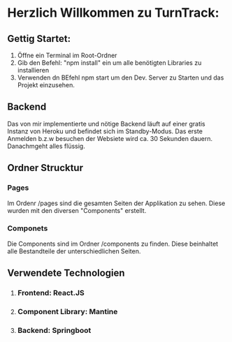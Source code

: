 <h1>Herzlich Willkommen zu TurnTrack:</h1>

<h2>Gettig Startet:</h2>
<ol>
<li>Öffne ein Terminal im Root-Ordner</li>
<li>Gib den Befehl: "npm install" ein um alle benötigten Libraries zu installieren</li>
<li>Verwenden dn BEfehl npm start um den Dev. Server zu Starten und das Projekt einzusehen.</li>
</ol>

<h2>Backend</h2>
   Das von mir implementierte und nötige Backend läuft auf einer gratis Instanz von Heroku und befindet sich im Standby-Modus. Das erste Anmelden b.z.w besuchen der Websiete wird ca. 30 Sekunden dauern. Danachmgeht alles flüssig.

<h2>Ordner Strucktur</h2>

<h3>Pages</h3>
Im Ordenr /pages sind die gesamten Seiten der Applikation zu sehen. Diese wurden mit den diversen "Components" erstellt.
<h3>Componets</h3>

Die Components sind im Ordner /components zu finden. Diese beinhaltet alle Bestandteile der unterschiedlichen Seiten.

<h2>Verwendete Technologien</h2>

<ol>
<li><h3>Frontend: React.JS</h3></li>
<li><h3>Component Library: Mantine</h3></li>
<li><h3>Backend: Springboot</h3></li>
</ol>
